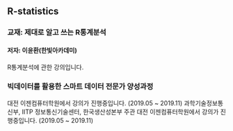 ## R-statistics 

### 교재: 제대로 알고 쓰는 R통계분석
#### 저자: 이윤환(한빛아카데미)

R통계분석에 관한 강의입니다.

### 빅데이터를 활용한 스마트 데이터 전문가 양성과정
대전 이젠컴퓨터학원에서 강의가 진행중입니다. (2019.05 ~ 2019.11)
과학기술정보통신부, IITP 정보통신기술센터, 한국생산성본부 주관 대전 이젠컴퓨터학원에서 강의가 진행중입니다. (2019.05 ~ 2019.11)

